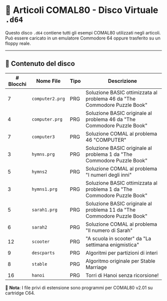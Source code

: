 # 📜 Articoli COMAL80 - Disco Virtuale `.d64`

Questo disco `.d64` contiene tutti gli esempi COMAL80 utilizzati negli articoli.  
Può essere caricato in un emulatore Commodore 64 oppure trasferito su un floppy reale.

---

## 📂 Contenuto del disco

| # Blocchi | Nome File | Tipo | Descrizione |
|-----------|----------|------|-------------|
| 7  | `computer2.prg`  | PRG | Soluzione BASIC ottimizzata al problema 46 da "The Commodore Puzzle Book" |
| 4  | `computer.prg`   | PRG | Soluzione BASIC originale al problema 46 da "The Commodore Puzzle Book" |
| 7  | `computer3`      | PRG | Soluzione COMAL al problema 46 "COMPUTER" |
| 3  | `hymns.prg`      | PRG | Soluzione BASIC originale al problema 1 da "The Commodore Puzzle Book" |
| 5  | `hymns2`         | PRG | Soluzione COMAL al problema "I numeri degli inni" |
| 3  | `hymns1.prg`     | PRG | Soluzione BASIC ottimizzata al problema 1 da "The Commodore Puzzle Book" |
| 5  | `sarah1.prg`     | PRG | Soluzione BASIC originale al problema 11 da "The Commodore Puzzle Book" |
| 6  | `sarah2`         | PRG | Soluzione COMAL al problema "Il numero di Sarah" |
| 12 | `scooter`        | PRG | "A scuola in scooter" da "La settimana enigmistica" |
| 9  | `descparts`      | PRG | Algoritmi per partizioni di interi |
| 8  | `stable`         | PRG | Algoritmo originale per Stable Marriage |
| 16 | `hanoi`          | PRG | Torri di Hanoi senza ricorsione! |

📌 **Nota**: I file privi di estensione sono programmi per COMAL80 v2.01 su cartridge C64.
